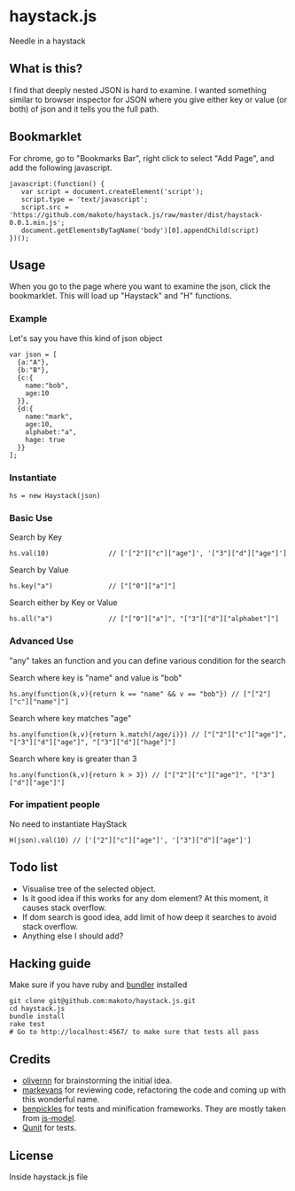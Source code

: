 # haystack.js

Needle in a haystack

## What is this?

I find that deeply nested JSON is hard to examine. I wanted something similar to browser inspector for JSON where you give either key or value (or both) of json and it tells you the full path.

## Bookmarklet

For chrome, go to "Bookmarks Bar", right click to select "Add Page", and add the following javascript.

    javascript:(function() {
       var script = document.createElement('script');
       script.type = 'text/javascript';
       script.src = 'https://github.com/makoto/haystack.js/raw/master/dist/haystack-0.0.1.min.js';
       document.getElementsByTagName('body')[0].appendChild(script)
    })();

## Usage

When you go to the page where you want to examine the json, click the bookmarklet. This will load up "Haystack" and "H" functions.

### Example

Let's say you have this kind of json object

    var json = [
      {a:"A"},
      {b:"B"},
      {c:{
        name:"bob",
        age:10
      }},
      {d:{
        name:"mark",
        age:10,
        alphabet:"a",
        hage: true
      }}
    ];

### Instantiate

    hs = new Haystack(json)

### Basic Use

Search by Key

    hs.val(10)               // ['["2"]["c"]["age"]', '["3"]["d"]["age"]']
    

Search by Value

    hs.key("a")              // ["["0"]["a"]"]

Search either by Key or Value

    hs.all("a")              // ["["0"]["a"]", "["3"]["d"]["alphabet"]"]


### Advanced Use

"any" takes an function and you can define various condition for the search

Search where key is "name" and value is "bob"

    hs.any(function(k,v){return k == "name" && v == "bob"}) // ["["2"]["c"]["name"]"]
    

Search where key matches "age"

    hs.any(function(k,v){return k.match(/age/i)}) // ["["2"]["c"]["age"]", "["3"]["d"]["age"]", "["3"]["d"]["hage"]"]


Search where key is greater than 3

    hs.any(function(k,v){return k > 3}) // ["["2"]["c"]["age"]", "["3"]["d"]["age"]"]

### For impatient people

No need to instantiate HayStack

    H(json).val(10) // ['["2"]["c"]["age"]', '["3"]["d"]["age"]']

## Todo list

- Visualise tree of the selected object.
- Is it good idea if this works for any dom element? At this moment, it causes stack overflow.
- If dom search is good idea, add limit of how deep it searches to avoid stack overflow.
- Anything else I should add?

## Hacking guide

Make sure if you have ruby and [bundler](http://gembundler.com/) installed

    git clone git@github.com:makoto/haystack.js.git
    cd haystack.js
    bundle install
    rake test
    # Go to http://localhost:4567/ to make sure that tests all pass

## Credits

- [olivernn](https://github.com/markevans) for brainstorming the initial idea.
- [markevans](https://github.com/markevans) for reviewing code, refactoring the code and coming up with this  wonderful name.
- [benpickles](https://github.com/benpickles) for tests and minification frameworks. They are mostly taken from [js-model](https://github.com/benpickles/js-model).
- [Qunit](http://docs.jquery.com/Qunit) for tests.

## License

Inside haystack.js file
